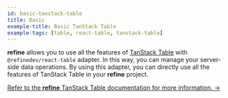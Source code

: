 ```yaml
---
id: basic-tanstack-table
title: Basic
example-title: Basic TanStack Table
example-tags: [table, react-table, tanstack-table]
---
```


**refine** allows you to use all the features of [TanStack Table](https://tanstack.com/table) with `@refinedev/react-table` adapter. In this way, you can manage your server-side data operations. By using this adapter, you can directly use all the features of TanStack Table in your **refine** project.

[Refer to the **refine** TanStack Table documentation for more information. →](/docs/packages/list-of-packages/index)

<CodeSandboxExample path="table-react-table-basic" />
